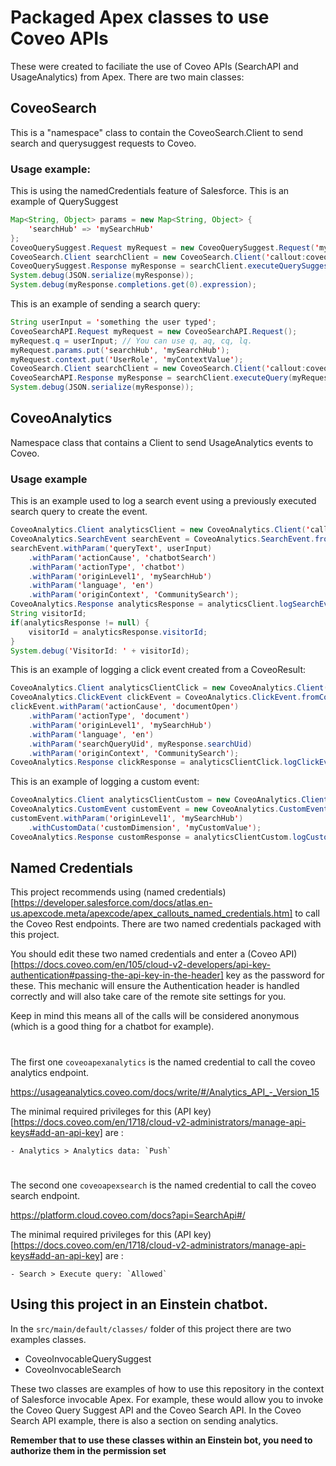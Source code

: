 # Packaged Apex classes to use Coveo APIs

These were created to faciliate the use of Coveo APIs (SearchAPI and UsageAnalytics) from Apex.
There are two main classes:

## CoveoSearch

This is a "namespace" class to contain the CoveoSearch.Client to send search and querysuggest requests to Coveo.

### Usage example:

This is using the namedCredentials feature of Salesforce.
This is an example of QuerySuggest
```Java
Map<String, Object> params = new Map<String, Object> {
    'searchHub' => 'mySearchHub'
};
CoveoQuerySuggest.Request myRequest = new CoveoQuerySuggest.Request('my partial query', 'en', params);
CoveoSearch.Client searchClient = new CoveoSearch.Client('callout:coveoapexsearch', '{!$Credential.Password}');
CoveoQuerySuggest.Response myResponse = searchClient.executeQuerySuggest(myRequest);
System.debug(JSON.serialize(myResponse));
System.debug(myResponse.completions.get(0).expression);
```

This is an example of sending a search query:
```Java
String userInput = 'something the user typed';
CoveoSearchAPI.Request myRequest = new CoveoSearchAPI.Request();
myRequest.q = userInput; // You can use q, aq, cq, lq.
myRequest.params.put('searchHub', 'mySearchHub');
myRequest.context.put('UserRole', 'myContextValue');
CoveoSearch.Client searchClient = new CoveoSearch.Client('callout:coveoapexsearch', '{!$Credential.Password}');
CoveoSearchAPI.Response myResponse = searchClient.executeQuery(myRequest);
System.debug(JSON.serialize(myResponse));
```

## CoveoAnalytics

Namespace class that contains a Client to send UsageAnalytics events to Coveo.

### Usage example

This is an example used to log a search event using a previously executed search query to create the event.

```Java
CoveoAnalytics.Client analyticsClient = new CoveoAnalytics.Client('callout:coveoapexanalytics', '{!$Credential.Password}');
CoveoAnalytics.SearchEvent searchEvent = CoveoAnalytics.SearchEvent.fromQueryResponse(myResponse);
searchEvent.withParam('queryText', userInput)
    .withParam('actionCause', 'chatbotSearch')
    .withParam('actionType', 'chatbot')
    .withParam('originLevel1', 'mySearchHub')
    .withParam('language', 'en')
    .withParam('originContext', 'CommunitySearch');
CoveoAnalytics.Response analyticsResponse = analyticsClient.logSearchEvent(searchEvent, null);
String visitorId;
if(analyticsResponse != null) {
    visitorId = analyticsResponse.visitorId;
}
System.debug('VisitorId: ' + visitorId);
```

This is an example of logging a click event created from a CoveoResult:
``` Java
CoveoAnalytics.Client analyticsClientClick = new CoveoAnalytics.Client('callout:coveoapexanalytics', '{!$Credential.Password}');
CoveoAnalytics.ClickEvent clickEvent = CoveoAnalytics.ClickEvent.fromCoveoResult(myResponse.results.get(0));
clickEvent.withParam('actionCause', 'documentOpen')
    .withParam('actionType', 'document')
    .withParam('originLevel1', 'mySearchHub')
    .withParam('language', 'en')
    .withParam('searchQueryUid', myResponse.searchUid)
    .withParam('originContext', 'CommunitySearch');
CoveoAnalytics.Response clickResponse = analyticsClientClick.logClickEvent(clickEvent, visitorId);
```

This is an example of logging a custom event:
```Java
CoveoAnalytics.Client analyticsClientCustom = new CoveoAnalytics.Client('callout:coveoapexanalytics', '{!$Credential.Password}');
CoveoAnalytics.CustomEvent customEvent = new CoveoAnalytics.CustomEvent('myEventType', 'myEventValue', 'language');
customEvent.withParam('originLevel1', 'mySearchHub')
    .withCustomData('customDimension', 'myCustomValue');
CoveoAnalytics.Response customResponse = analyticsClientCustom.logCustomEvent(customEvent, visitorId);
```


## Named Credentials

This project recommends using (named credentials)[https://developer.salesforce.com/docs/atlas.en-us.apexcode.meta/apexcode/apex_callouts_named_credentials.htm] to call the Coveo Rest endpoints.
There are two named credentials packaged with this project.

You should edit these two named credentials and enter a (Coveo API)[https://docs.coveo.com/en/105/cloud-v2-developers/api-key-authentication#passing-the-api-key-in-the-header] key as the password for these.
This mechanic will ensure the Authentication header is handled correctly and will also take care of the remote site settings for you.

Keep in mind this means all of the calls will be considered anonymous (which is a good thing for a chatbot for example).

#
The first one `coveoapexanalytics` is the named credential to call the coveo analytics endpoint.

https://usageanalytics.coveo.com/docs/write/#/Analytics_API_-_Version_15

The minimal required privileges for this (API key)[https://docs.coveo.com/en/1718/cloud-v2-administrators/manage-api-keys#add-an-api-key] are : 
    
    - Analytics > Analytics data: `Push`

# 
The second one `coveoapexsearch` is the named credential to call the coveo search endpoint.

https://platform.cloud.coveo.com/docs?api=SearchApi#/

The minimal required privileges for this (API key)[https://docs.coveo.com/en/1718/cloud-v2-administrators/manage-api-keys#add-an-api-key] are : 

    - Search > Execute query: `Allowed`


## Using this project in an Einstein chatbot.

In the `src/main/default/classes/` folder of this project there are two examples classes.

- CoveoInvocableQuerySuggest
- CoveoInvocableSearch

These two classes are examples of how to use this repository in the context of Salesforce invocable Apex.
For example, these would allow you to invoke the Coveo Query Suggest API and the Coveo Search API.
In the Coveo Search API example, there is also a section on sending analytics.

**Remember that to use these classes within an Einstein bot, you need to authorize them in the permission set**